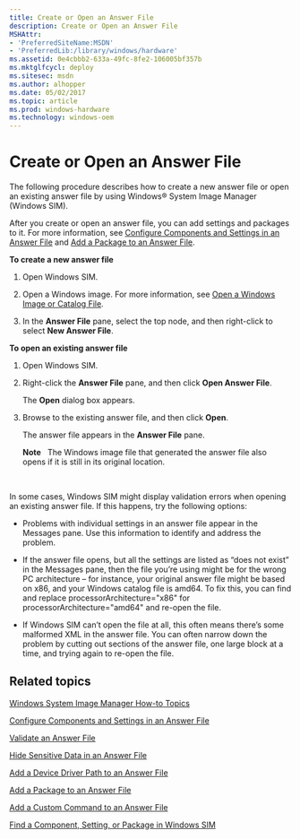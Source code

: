 ```yaml
---
title: Create or Open an Answer File
description: Create or Open an Answer File
MSHAttr:
- 'PreferredSiteName:MSDN'
- 'PreferredLib:/library/windows/hardware'
ms.assetid: 0e4cbbb2-633a-49fc-8fe2-106005bf357b
ms.mktglfcycl: deploy
ms.sitesec: msdn
ms.author: alhopper
ms.date: 05/02/2017
ms.topic: article
ms.prod: windows-hardware
ms.technology: windows-oem
---
```


# Create or Open an Answer File


The following procedure describes how to create a new answer file or open an existing answer file by using Windows® System Image Manager (Windows SIM).

After you create or open an answer file, you can add settings and packages to it. For more information, see [Configure Components and Settings in an Answer File](configure-components-and-settings-in-an-answer-file.md) and [Add a Package to an Answer File](add-a-package-to-an-answer-file.md).

**To create a new answer file**

1.  Open Windows SIM.

2.  Open a Windows image. For more information, see [Open a Windows Image or Catalog File](open-a-windows-image-or-catalog-file.md).

3.  In the **Answer File** pane, select the top node, and then right-click to select **New Answer File**.

**To open an existing answer file**

1.  Open Windows SIM.

2.  Right-click the **Answer File** pane, and then click **Open Answer File**.

    The **Open** dialog box appears.

3.  Browse to the existing answer file, and then click **Open**.

    The answer file appears in the **Answer File** pane.

    **Note**  
    The Windows image file that generated the answer file also opens if it is still in its original location.

     

In some cases, Windows SIM might display validation errors when opening an existing answer file. If this happens, try the following options:

-   Problems with individual settings in an answer file appear in the Messages pane. Use this information to identify and address the problem.

-   If the answer file opens, but all the settings are listed as “does not exist” in the Messages pane, then the file you’re using might be for the wrong PC architecture – for instance, your original answer file might be based on x86, and your Windows catalog file is amd64. To fix this, you can find and replace processorArchitecture="x86" for processorArchitecture="amd64" and re-open the file.

-   If Windows SIM can’t open the file at all, this often means there’s some malformed XML in the answer file. You can often narrow down the problem by cutting out sections of the answer file, one large block at a time, and trying again to re-open the file.

## Related topics


[Windows System Image Manager How-to Topics](windows-system-image-manager-how-to-topics.md)

[Configure Components and Settings in an Answer File](configure-components-and-settings-in-an-answer-file.md)

[Validate an Answer File](validate-an-answer-file.md)

[Hide Sensitive Data in an Answer File](hide-sensitive-data-in-an-answer-file.md)

[Add a Device Driver Path to an Answer File](add-a-device-driver-path-to-an-answer-file.md)

[Add a Package to an Answer File](add-a-package-to-an-answer-file.md)

[Add a Custom Command to an Answer File](add-a-custom-command-to-an-answer-file.md)

[Find a Component, Setting, or Package in Windows SIM](find-a-component-setting-or-package-in-windows-sim.md)

 

 







